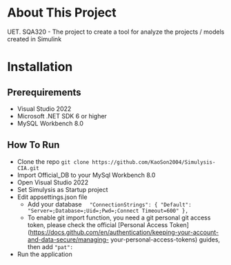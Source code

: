 # About This Project
UET. SQA320 - The project to create a tool for analyze the projects / models created in Simulink
# Installation
## 
## Prerequirements
- Visual Studio 2022
- Microsoft .NET SDK 6 or higher
- MySQL Workbench 8.0

## How To Run
- Clone the repo
  `git clone https://github.com/KaoSon2004/Simulysis-CIA.git`
- Import Official_DB to your MySql Workbench 8.0
- Open Visual Studio 2022
- Set Simulysis as Startup project
- Edit appsettings.json file
  - Add your database
    `  "ConnectionStrings": {
      "Default": "Server=;Database=;Uid=;Pwd=;Connect Timeout=600"
    },`
  - To enable git import function, you need a git personal git access token, please check the official [Personal Access Token](https://docs.github.com/en/authentication/keeping-your-account-and-data-secure/managing-  your-personal-access-tokens) guides, then add
    `"pat": `
- Run the application

